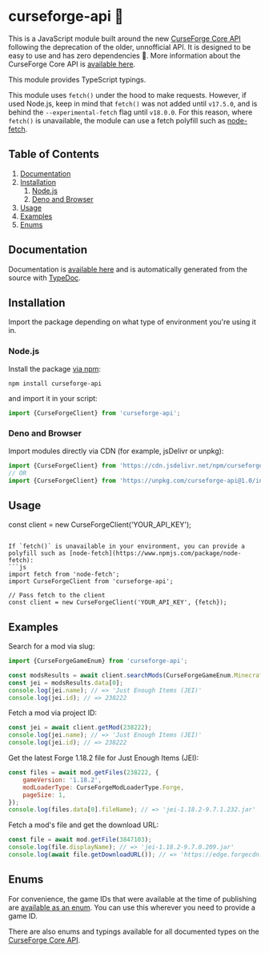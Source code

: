 # curseforge-api 🚀
This is a JavaScript module built around the new [CurseForge Core API](https://docs.curseforge.com/#accessing-the-service) following the deprecation of the older, unnofficial API. It is designed to be easy to use and has zero dependencies 🙌. More information about the CurseForge Core API is [available here](https://docs.curseforge.com/).

This module provides TypeScript typings.

This module uses `fetch()` under the hood to make requests. However, if used Node.js, keep in mind that `fetch()` was not added until `v17.5.0`, and is behind the `--experimental-fetch` flag until `v18.0.0`. For this reason, where `fetch()` is unavailable, the module can use a fetch polyfill such as [node-fetch](https://www.npmjs.com/package/node-fetch).

## Table of Contents
1. [Documentation](#documentation)
1. [Installation](#installation)
	1. [Node.js](#nodejs)
	1. [Deno and Browser](#deno-and-browser)
1. [Usage](#usage)
1. [Examples](#examples)
1. [Enums](#enums)

## Documentation
Documentation is [available here](https://smiley43210.github.io/curseforge-api/) and is automatically generated from the source with [TypeDoc](https://typedoc.org/).

## Installation
Import the package depending on what type of environment you're using it in.

### Node.js
Install the package [via npm](https://www.npmjs.com/package/curseforge-api):
```
npm install curseforge-api
```

and import it in your script:
```js
import {CurseForgeClient} from 'curseforge-api';
```

### Deno and Browser
Import modules directly via CDN (for example, jsDelivr or unpkg):
```js
import {CurseForgeClient} from 'https://cdn.jsdelivr.net/npm/curseforge-api@1.0/index.js';
// OR
import {CurseForgeClient} from 'https://unpkg.com/curseforge-api@1.0/index.js'
```

## Usage
const client = new CurseForgeClient('YOUR_API_KEY');
```

If `fetch()` is unavailable in your environment, you can provide a polyfill such as [node-fetch](https://www.npmjs.com/package/node-fetch):
```js
import fetch from 'node-fetch';
import CurseForgeClient from 'curseforge-api';

// Pass fetch to the client
const client = new CurseForgeClient('YOUR_API_KEY', {fetch});
```

## Examples
Search for a mod via slug:
```js
import {CurseForgeGameEnum} from 'curseforge-api';

const modsResults = await client.searchMods(CurseForgeGameEnum.Minecraft, {slug: 'jei'});
const jei = modsResults.data[0];
console.log(jei.name); // => 'Just Enough Items (JEI)'
console.log(jei.id); // => 238222
```

Fetch a mod via project ID:
```js
const jei = await client.getMod(238222);
console.log(jei.name); // => 'Just Enough Items (JEI)'
console.log(jei.id); // => 238222
```

Get the latest Forge 1.18.2 file for Just Enough Items (JEI):
```js
const files = await mod.getFiles(238222, {
	gameVersion: '1.18.2',
	modLoaderType: CurseForgeModLoaderType.Forge,
	pageSize: 1,
});
console.log(files.data[0].fileName); // => 'jei-1.18.2-9.7.1.232.jar'
```

Fetch a mod's file and get the download URL:
```js
const file = await mod.getFile(3847103);
console.log(file.displayName); // => 'jei-1.18.2-9.7.0.209.jar'
console.log(await file.getDownloadURL()); // => 'https://edge.forgecdn.net/files/3847/103/jei-1.18.2-9.7.0.209.jar'
```

## Enums
For convenience, the game IDs that were available at the time of publishing are [available as an enum](https://smiley43210.github.io/curseforge-api/enums/CurseForgeGameEnum.html). You can use this wherever you need to provide a game ID.

There are also enums and typings available for all documented types on the [CurseForge Core API](https://docs.curseforge.com/#schemas).
